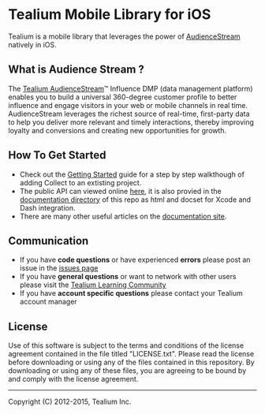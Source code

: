 # Tealium Mobile Library for iOS

Tealium is a mobile library that leverages the power of [AudienceStream](http://tealium.com/products/audiencestream/) natively in iOS.

## What is Audience Stream ?

The [Tealium AudienceStream](http://tealium.com/resources/tealium-audiencestream/)™ Influence DMP (data management platform) enables you to build a universal 360-degree customer profile to better influence and engage visitors in your web or mobile channels in real time. AudienceStream leverages the richest source of real-time, first-party data to help you deliver more relevant and timely interactions, thereby improving loyalty and conversions and creating new opportunities for growth.

## How To Get Started

* Check out the [Getting Started](http://tealium.github.io/collect-ios/getting-started.html) guide for a step by step walkthough of adding Collect to an extisting project.  
* The public API can viewed online [here](http://tealium.github.io/collect-ios/documentation/html/), it is also provied in the [documentation directory](/tree/master/documentation) of this repo as html and docset for Xcode and Dash integration.
* There are many other useful articles on the [documentation site](http://tealium.github.io/collect-ios).

## Communication

* If you have **code questions** or have experienced **errors** please post an issue in the [issues page](../../issues)
* If you have **general questions** or want to network with other users please visit the [Tealium Learning Community](https://community.tealiumiq.com)
* If you have **account specific questions** please contact your Tealium account manager

## License

Use of this software is subject to the terms and conditions of the license agreement contained in the file titled "LICENSE.txt".  Please read the license before downloading or using any of the files contained in this repository. By downloading or using any of these files, you are agreeing to be bound by and comply with the license agreement.


---
Copyright (C) 2012-2015, Tealium Inc.